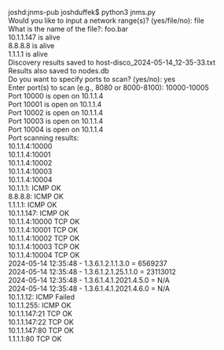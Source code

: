 joshd:jnms-pub joshduffek$ python3 jnms.py<br>
Would you like to input a network range(s)? (yes/file/no): file<br>
What is the name of the file?: foo.bar<br>
10.1.1.147 is alive<br>
8.8.8.8 is alive<br>
1.1.1.1 is alive<br>
Discovery results saved to host-disco_2024-05-14_12-35-33.txt<br>
Results also saved to nodes.db<br>
Do you want to specify ports to scan? (yes/no): yes<br>
Enter port(s) to scan (e.g., 8080 or 8000-8100): 10000-10005<br>
Port 10000 is open on 10.1.1.4<br>
Port 10001 is open on 10.1.1.4<br>
Port 10002 is open on 10.1.1.4<br>
Port 10003 is open on 10.1.1.4<br>
Port 10004 is open on 10.1.1.4<br>
Port scanning results:<br>
10.1.1.4:10000<br>
10.1.1.4:10001<br>
10.1.1.4:10002<br>
10.1.1.4:10003<br>
10.1.1.4:10004<br>
10.1.1.1: ICMP OK<br>
8.8.8.8: ICMP OK<br>
1.1.1.1: ICMP OK<br>
10.1.1.147: ICMP OK<br>
10.1.1.4:10000 TCP OK<br>
10.1.1.4:10001 TCP OK<br>
10.1.1.4:10002 TCP OK<br>
10.1.1.4:10003 TCP OK<br>
10.1.1.4:10004 TCP OK<br>
2024-05-14 12:35:48 - 1.3.6.1.2.1.1.3.0 = 6569237<br>
2024-05-14 12:35:48 - 1.3.6.1.2.1.25.1.1.0 = 23113012<br>
2024-05-14 12:35:48 - 1.3.6.1.4.1.2021.4.5.0 = N/A<br>
2024-05-14 12:35:48 - 1.3.6.1.4.1.2021.4.6.0 = N/A<br>
10.1.1.12: ICMP Failed <br>
10.1.1.255: ICMP OK<br>
10.1.1.147:21 TCP OK<br>
10.1.1.147:22 TCP OK<br>
10.1.1.147:80 TCP OK<br>
1.1.1.1:80 TCP OK<br>
